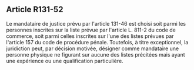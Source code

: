Article R131-52
----
Le mandataire de justice prévu par l'article 131-46 est choisi soit parmi les
personnes inscrites sur la liste prévue par l'article L. 811-2 du code de
commerce, soit parmi celles inscrites sur l'une des listes prévues par l'article
157 du code de procédure pénale. Toutefois, à titre exceptionnel, la juridiction
peut, par décision motivée, désigner comme mandataire une personne physique ne
figurant sur aucune des listes précitées mais ayant une expérience ou une
qualification particulière.
